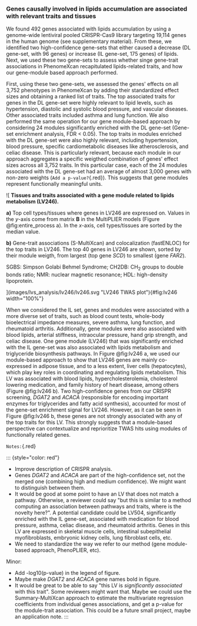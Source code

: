 ### Genes causally involved in lipids accumulation are associated with relevant traits and tissues

We found 492 genes associated with lipids accumulation by using a genome-wide lentiviral pooled CRISPR-Cas9 library targeting 19,114 genes in the human genome (see supplementary material).
From these, we identified two high-confidence gene-sets that either caused a decrease (DL gene-set, with 96 genes) or increase (IL gene-set, 175 genes) of lipids.
Next, we used these two gene-sets to assess whether singe gene-trait associations in PhenomeXcan recapitulated lipids-related traits, and how our gene-module based approach performed.


First, using these two gene-sets, we assessed the genes' effects on all 3,752 phenotypes in PhenomeXcan by adding their standardized effect sizes and obtaining a ranked list of traits.
The top associated traits for genes in the DL gene-set were highly relevant to lipid levels, such as hypertension, diastolic and systolic blood pressure, and vascular diseases.
Other associated traits included asthma and lung function.
We also performed the same operation for our gene module-based approach by considering 24 modules significantly enriched with the DL gene-set (Gene-set enrichment analysis, FDR < 0.05).
The top traits in modules enriched with the DL gene-set were also highly relevant, including hypertension, blood pressure, specific cardiometabolic diseases like atherosclerosis, and celiac disease.
This is particularly relevant, because each module in our approach aggregates a specific weigthed combination of genes' effect sizes across all 3,752 traits.
In this particular case, each of the 24 modules associated with the DL gene-set had an average of almost 3,000 genes with non-zero weights (`Add a p-value?`{.red}).
This suggests that gene modules represent functionally meaningful units.

<!-- `Figure here?`{.red} -->

<!-- Similarly for the module-based approach, we ranked traits by summing the values of the latent variables significantly enriched for each of these two gene-sets (24 latent variables for the DL gene-set, and 27 for the IL gene-set; see supplementary material). -->

<!-- The top-ranked traits found were highly relevant to lipids (SEPARATE INTO DL AND IL HERE): hypertension, diastolic and systolic blood pressure, vascular diseases, and celiac disease and rheumatoid arthritis, two autoimmune diseases that usually present abnormal lipid profiles and potentially high risk for heart diseases [@doi:10.1186/s13075-019-1817-y, @doi:10.4330/wjc.v9.i8.652]. (CHECK THIS AGAIN) -->

![
**Tissues and traits associated with a gene module related to lipids metabolism (LV246).**
<!--  -->
**a)** Top cell types/tissues where genes in LV246 are expressed on.
Values in the $y$-axis come from matrix $\mathbf{B}$ in the MultiPLIER models (Figure @fig:entire_process a).
In the $x$-axis, cell types/tissues are sorted by the median value.
<!--  -->
**b)** Gene-trait associations (S-MultiXcan) and colocalization (fastENLOC) for the top traits in LV246.
The top 40 genes in LV246 are shown, sorted by their module weigth, from largest (top gene *SCD*) to smallest (gene *FAR2*).
<!--  -->
SGBS: Simpson Golabi Behmel Syndrome;
CH2DB: CH<sub>2</sub> groups to double bonds ratio;
NMR: nuclear magnetic resonance;
HDL: high-density lipoprotein.
<!--  -->
](images/lvs_analysis/lv246/lv246.svg "LV246 TWAS plot"){#fig:lv246 width="100%"}


When we considered the IL set, genes and modules were associated with a more diverse set of traits, such as blood count tests, whole-body bioelectrical impedance measures, severe asthma, lung function, and rheumatoid arthritis.
Additionally, gene modules were also associated with blood lipids, arterial stiffness, intraocular pressure, hand grip strength, and celiac disease.
One gene module (LV246) that was significantly enriched with the IL gene-set was also associated with lipids metabolism and triglyceride biosynthesis pathways.
In Figure @fig:lv246 a, we used our module-based approach to show that LV246 genes are mainly co-expressed in adipose tissue, and to a less extent, liver cells (hepatocytes), which play key roles in coordinating and regulating lipids metabolism.
This LV was associated with blood lipids, hypercholesterolemia, cholesterol lowering medication, and family history of heart disease, among others (Figure @fig:lv246 b).
Two high-confidence genes from our CRISPR screening, *DGAT2* and *ACACA* (responsible for encoding important enzymes for triglycerides and fatty acid synthesis), accounted for most of the gene-set enrichment signal for LV246.
However, as it can be seen in Figure @fig:lv246 b, these genes are not strongly associated with any of the top traits for this LV.
This strongly suggests that a module-based perspective can contextualize and reprioritize TWAS hits using modules of functionally related genes.


`Notes:`{.red}

::: {style="color: red"}
- Improve description of CRISPR analysis.
- Genes *DGAT2* and *ACACA* are part of the high-confidence set, not the merged one (combining high and medium confidence). We might want to distinguish between them.
- It would be good at some point to have an LV that does not match a pathway. Otherwise, a reviewer could say "but this is similar to a method computing an association between pathways and traits, where is the novelty here?". A potential candidate could be LV504, significantly enriched with the IL gene-set, associated with medication for blood pressure, asthma, celiac disease, and rheumatoid arthritis. Genes in this LV are expressed in skeletal muscle cells, intestinal subepithelial myofibroblasts, embryonic kidney cells, lung fibroblast cells, etc.
- We need to standardize the way we refer to our method (gene module-based approach, PhenoPLIER, etc).

Minor:

- Add -log10(p-value) in the legend of figure.
- Maybe make *DGAT2* and *ACACA* gene names bold in figure.
- It would be great to be able to say "this LV is _significantly associated_ with this trait". Some reviewers might want that.
Maybe we could use the Summary-MultiXcan approach to estimate the multivariate regression coefficients from individual genes associations, and get a p-value for the module-trait association.
This could be a future small project, maybe an application note.
:::
